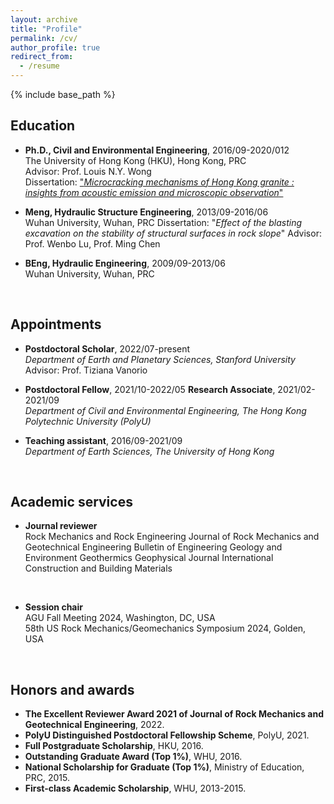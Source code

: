```yaml
---
layout: archive
title: "Profile"
permalink: /cv/
author_profile: true
redirect_from:
  - /resume
---
```


{% include base_path %}

## Education
* <b>Ph.D., Civil and Environmental Engineering</b>, 2016/09-2020/012   
  The University of Hong Kong (HKU), Hong Kong, PRC   
  Advisor: Prof. Louis N.Y. Wong   
  Dissertation: ["<i>Microcracking mechanisms of Hong Kong granite : insights from acoustic emission and microscopic observation</i>"](https://www.researchgate.net/publication/354544340_Microcracking_mechanisms_of_Hong_Kong_granite_Insights_from_acoustic_emission_and_microscopic_observation)  
  
* <b>Meng, Hydraulic Structure Engineering</b>, 2013/09-2016/06   
  Wuhan University, Wuhan, PRC
  Dissertation: "<i>Effect of the blasting excavation on the stability of structural surfaces in rock slope</i>"
  Advisor: Prof. Wenbo Lu, Prof. Ming Chen
  
* <b>BEng, Hydraulic Engineering</b>, 2009/09-2013/06   
  Wuhan University, Wuhan, PRC    
<br>

## Appointments
* <b>Postdoctoral Scholar</b>, 2022/07-present  
  <i>Department of Earth and Planetary Sciences, Stanford University</i>   
  Advisor: Prof. Tiziana Vanorio  

* <b>Postdoctoral Fellow</b>, 2021/10-2022/05
  <b>Research Associate</b>, 2021/02-2021/09  
  <i>Department of Civil and Environmental Engineering, The Hong Kong Polytechnic University (PolyU)</i>   


* <b>Teaching assistant</b>, 2016/09-2021/09  
  <i>Department of Earth Sciences, The University of Hong Kong</i>  
<br>      

## Academic services
  
* <b>Journal reviewer</b>  
  Rock Mechanics and Rock Engineering
  Journal of Rock Mechanics and Geotechnical Engineering
  Bulletin of Engineering Geology and Environment
  Geothermics
  Geophysical Journal International
  Construction and Building Materials
<br>

* <b>Session chair</b>  
  AGU Fall Meeting 2024, Washington, DC, USA  
  58th US Rock Mechanics/Geomechanics Symposium 2024, Golden, USA   
<br>

## Honors and awards
* <b>The Excellent Reviewer Award 2021 of Journal of Rock Mechanics and Geotechnical Engineering</b>, 2022.
* <b>PolyU Distinguished Postdoctoral Fellowship Scheme</b>, PolyU, 2021.
* <b>Full Postgraduate Scholarship</b>, HKU, 2016.
* <b>Outstanding Graduate Award (Top 1%)</b>, WHU, 2016.
* <b>National Scholarship for Graduate (Top 1%)</b>, Ministry of Education, PRC, 2015.
* <b>First-class Academic Scholarship</b>, WHU, 2013-2015.